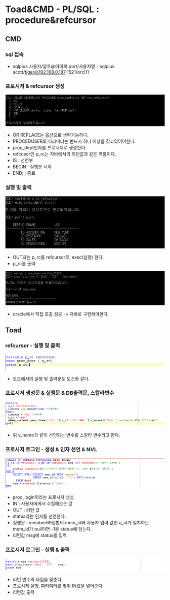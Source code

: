 # Toad&CMD - PL/SQL : procedure&refcursor

## CMD

### sql 접속

* sqlplus 사용자/암호@아이피:port/사용자명 - sqlplus scott/tiger@192.168.0.187:1521/orcl11

### 프로시저 & refcursor 생성

![](../../../.gitbook/assets/1%20%288%29.png)

* OR REPLACE는 옵션으로 생략가능하다.
* PROCEDUSER의 파라미터는 반드시 하나 이상을 갖고있어야한다.
* proc\_dept인자를 프로시저로 생성한다.
* refcusor인 p\_rc는 자바에서의 리턴값과 같은 역할이다.
* IS : 선언부
* BEGIN : 실행문 시작
* END; : 종료

### 실행 및 출력

![](../../../.gitbook/assets/2%20%287%29.png)

* OUT되는 p\_rc를 refcursor로, exec\(실행\) 한다.
* p\_rc를 출력

![](../../../.gitbook/assets/1111.png)

* oracle에서 직접 호출 성공 -&gt; 자바로 구현해야한다.

## Toad

### refcursor - 실행 및 출력

![](../../../.gitbook/assets/3%20%287%29.png)

* 토드에서의 실행 및 출력문도 도스와 같다.

### 프로시저 생성문 & 실행문 & DB출력문, 스칼라변수

![](../../../.gitbook/assets/4%20%288%29.png)

* 위 v\_name과 같이 선언되는 변수를 스칼라 변수라고 한다.

### 프로시저 로그인 - 생성 & 인자 선언 & NVL 

![](../../../.gitbook/assets/6%20%283%29.png)

* proc\_login이라는 프로시저 생성
* IN : 사용자에게서 수집해오는 값
* OUT : 리턴 값
* status라는 인자를 선언한다.
* 실행문 : member69집합의 mem\_id와 사용자 입력 값인 u\_id가 일치하는 mem\_id가 null이면 -1을 status에 담는다.
* 리턴값 msg에 status를 입력

### 프로시저 로그인 - 실행 & 출력

![](../../../.gitbook/assets/8%20%281%29.png)

* 리턴 변수의 타입을 맞춘다.
* 프로시저 실행, 파라미터를 맞춰 IN값을 넣어준다.
* 리턴값 출력

